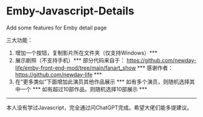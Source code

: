 # Emby-Javascript-Details
Add some features for Emby detail page

三大功能：
1. 增加一个按钮，复制影片所在文件夹（仅支持Windows）***
2. 展示剧照（不支持手机）***
   部分代码来自于： https://github.com/newday-life/emby-front-end-mod/tree/main/fanart_show ***
   感谢作者：https://github.com/newday-life ***
3. 在“更多类似”下面增加此演员其他作品展示 ***
   如有多个演员，则随机选择其中一个 ***
   如有超过10部作品，则随机选择10部展示 ***
***
本人没有学过Javascript，完全通过问ChatGPT完成。希望大佬们能多提建议。 

